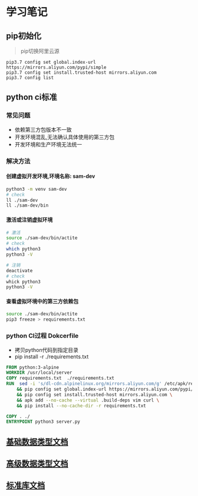 # 学习笔记

## pip初始化
> pip切换阿里云源
```
pip3.7 config set global.index-url https://mirrors.aliyun.com/pypi/simple 
pip3.7 config set install.trusted-host mirrors.aliyun.com 
pip3.7 config list
```

## python ci标准

### 常见问题
 - 依赖第三方包版本不一致
 - 开发环境混乱,无法确认具体使用的第三方包
 - 开发环境和生产环境无法统一

### 解决方法

#### 创建虚拟开发环境,环境名称: sam-dev
```bash
python3 -m venv sam-dev
# check
ll ./sam-dev
ll ./sam-dev/bin
```

#### 激活或注销虚拟环境
```bash
# 激活
source ./sam-dev/bin/actite
# check
which python3
python3 -V

# 注销
deactivate
# check
whick python3
python3 -V
```

#### 查看虚拟环境中的第三方依赖包

```bash
source ./sam-dev/bin/actite
pip3 freeze > requirements.txt
```

### python CI过程 Dokcerfile
 - 拷贝python代码到指定目录
 - pip install -r ./requirements.txt

```Dockerfile
FROM python:3-alpine
WORKDIR /usr/local/server
COPY requirements.txt  ./requirements.txt
RUN  sed -i 's/dl-cdn.alpinelinux.org/mirrors.aliyun.com/g' /etc/apk/repositories \
    && pip config set global.index-url https://mirrors.aliyun.com/pypi/simple \
    && pip config set install.trusted-host mirrors.aliyun.com \
    && apk add --no-cache --virtual .build-deps vim curl \
    && pip install --no-cache-dir -r requirements.txt 

COPY . ./
ENTRYPOINT python3 server.py

 ```
## [基础数据类型文档](https://zhuanlan.zhihu.com/p/26079855)
 
## [高级数据类型文档](https://docs.python.org/zh-cn/3.7/library/collections.html)

## [标准库文档](https://docs.python.org/zh-cn/3.7/library)
